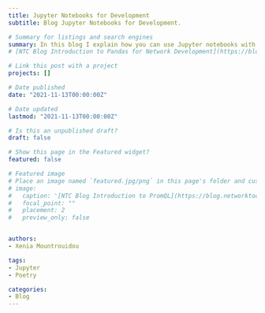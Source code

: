 ```yaml
---
title: Jupyter Notebooks for Development 
subtitle: Blog Jupyter Notebooks for Development.

# Summary for listings and search engines
summary: In this blog I explain how you can use Jupyter notebooks with Poetry package management for Python. You can read this post in the <a href="https://blog.networktocode.com/post/jupyter-notebooks-for-development/" target="_blank">Jupyter Notebooks for Development</a>
# [NTC Blog Introduction to Pandas for Network Development](https://blog.networktocode.com/post/introduction-to-pandas-for-network-development/)[newtab].

# Link this post with a project
projects: []

# Date published
date: "2021-11-13T00:00:00Z"

# Date updated
lastmod: "2021-11-13T00:00:00Z"

# Is this an unpublished draft?
draft: false

# Show this page in the Featured widget?
featured: false

# Featured image
# Place an image named `featured.jpg/png` in this page's folder and customize its options here.
# image:
#   caption: '[NTC Blog Introduction to PromQL](https://blog.networktocode.com/post/promql_for_network_telemetry/)'
#   focal_point: ""
#   placement: 2
#   preview_only: false


authors:
- Xenia Mountrouidou

tags:
- Jupyter
- Poetry

categories:
- Blog
---
```


